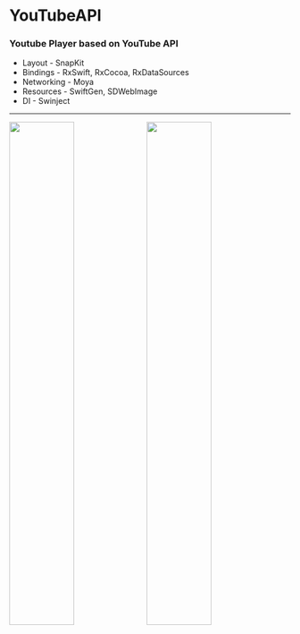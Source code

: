 # YouTubeAPI

### Youtube Player based on YouTube API
- Layout - SnapKit
- Bindings - RxSwift, RxCocoa, RxDataSources
- Networking - Moya
- Resources - SwiftGen, SDWebImage
- DI - Swinject
________________________________________________


<img src="https://user-images.githubusercontent.com/29354959/169710532-accaf3c4-2fff-4119-b860-ed7724c2bdb5.PNG" width=48%> <img src="https://user-images.githubusercontent.com/29354959/169710556-7133121b-16cf-454c-bc08-f8d0b60cc94d.PNG" width=48%>
